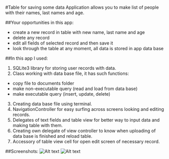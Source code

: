 #Table for saving some data
Application allows you to make list of people with their names, last names and age. 

##Your opportunities in this app:
* create a new record in table with new name, last name and age
* delete any record
* edit all fields of selected record and then save it
* look through the table at any moment, all data is stored in app data base


##In this app I used:
1. SQLite3 library for storing user records with data.
2. Class working with data base file, it has such functions:
  * copy file to documents folder  
  * make non-executable query (read and load from data base)
  * make executable query (insert, update, delete)
3. Creating data base file using terminal.
4. NavigationController for easy surfing across screens looking and editing records.
5. Delegates of text fields and table view for better way to input data and making table with them.
6. Creating own delegate of view controller to know when uploading of data base is finished and reload table.
7. Accessory of table view cell for open edit screen of necessary record.

##Screenshots:
![Alt text](http://clip2net.com/clip/m496854/64d84-clip-52kb.jpg "Optional title")
![Alt text](http://clip2net.com/clip/m496854/fba7b-clip-21kb.jpg "Optional title")
